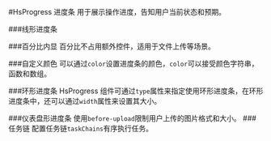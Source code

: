 #HsProgress 进度条
用于展示操作进度，告知用户当前状态和预期。

###线形进度条

<slot name="default"></slot>

###百分比内显
百分比不占用额外控件，适用于文件上传等场景。
<slot name="demo1"></slot>

###自定义颜色
可以通过`color`设置进度条的颜色，`color`可以接受颜色字符串，函数和数组。
<slot name="demo2"></slot>

###环形进度条
HsProgress 组件可通过`type`属性来指定使用环形进度条，在环形进度条中，还可以通过`width`属性来设置其大小。

<slot name="demo3"></slot>

###仪表盘形进度条
使用`before-upload`限制用户上传的图片格式和大小。
<slot name="demo4"></slot>
###任务链
配置任务链`taskChains`有序执行任务。
<slot name="demo5"></slot>


<slot name="table"></slot>